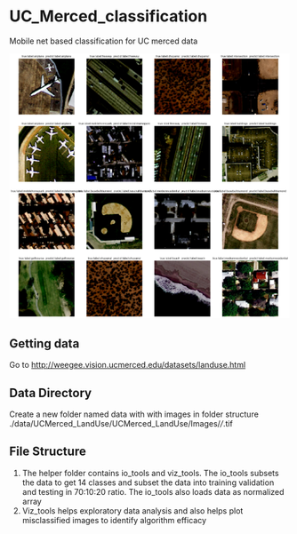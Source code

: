 # UC_Merced_classification  

Mobile net based classification for UC merced data    

![Model output](https://github.com/der-knight/UC_Merced_classification/blob/main/output.png)

## Getting data
Go to http://weegee.vision.ucmerced.edu/datasets/landuse.html
## Data Directory
Create a new folder named data with with images in folder structure ./data/UCMerced_LandUse/UCMerced_LandUse/Images/*/*.tif
## File Structure
1) The helper folder contains io_tools and viz_tools. The io_tools subsets the data to get 14 classes and subset the data into training validation and testing in 70:10:20 ratio. The io_tools also loads data as normalized array
2) Viz_tools helps exploratory data analysis and also helps plot misclassified images to identify algorithm efficacy
